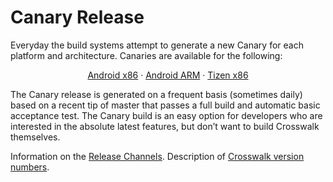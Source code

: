 # Canary Release
Everyday the build systems attempt to generate a new Canary for each platform and architecture. Canaries are available for the following:

<center>
<a class='primary-link' href='https://download.01.org/crosswalk/releases/android-x86/canary'>Android x86</a>&nbsp;&middot;&nbsp;<a class='primary-link' href='https://download.01.org/crosswalk/releases/android-arm/canary'>Android ARM</a>&nbsp;&middot;&nbsp;<a class='primary-link' href='https://download.01.org/crosswalk/releases/tizen-mobile/canary'>Tizen x86</a>
</center>

The Canary release is generated on a frequent basis (sometimes daily) based on a recent tip of master that passes a full build and automatic basic acceptance test. The Canary build is an easy option for developers who are interested in the absolute latest features, but don’t want to build Crosswalk themselves.

Information on the [Release Channels](#wiki/Release-methodology).
Description of [Crosswalk version numbers](#wiki/release-methodology/version-numbers).
